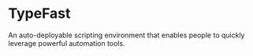 # TypeFast

An auto-deployable scripting environment that enables people to quickly leverage powerful automation tools.

